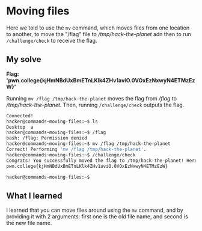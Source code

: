 # Moving files

Here we told to use the ``mv`` command, which moves files from one location to another, to move the "/flag" file to */tmp/hack-the-planet* adn then to run ``/challenge/check`` to receive the flag.

## My solve
**Flag: 'pwn.college{kjHmNBdUxBmETnLKlk4ZHv1aviO.0VOxEzNxwyN4ETMzEzW}'**

Running ``mv /flag /tmp/hack-the-planet`` moves the flag from */flag* to */tmp/hack-the-planet*. Then, running ``/challenge/check`` outputs the flag.

```bash
Connected!
hacker@commands~moving-files:~$ ls
Desktop  a
hacker@commands~moving-files:~$ /flag
bash: /flag: Permission denied
hacker@commands~moving-files:~$ mv /flag /tmp/hack-the-planet
Correct! Performing 'mv /flag /tmp/hack-the-planet'.
hacker@commands~moving-files:~$ /challenge/check
Congrats! You successfully moved the flag to /tmp/hack-the-planet! Here it is:
pwn.college{kjHmNBdUxBmETnLKlk4ZHv1aviO.0VOxEzNxwyN4ETMzEzW}

hacker@commands~moving-files:~$ 
```

## What I learned
I learned that you can move files around using the ``mv`` command, and by providing it with 2 arguments: first one is the old file name, and second is the new file name.
